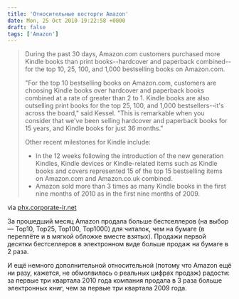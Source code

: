 ```yaml
---
title: 'Относительные восторги Amazon'
date: Mon, 25 Oct 2010 19:22:58 +0000
draft: false
tags: ['Amazon']
---
```


> During the past 30 days, Amazon.com customers purchased more Kindle books than print books--hardcover and paperback combined--for the top 10, 25, 100, and 1,000 bestselling books on Amazon.com.
> 
> "For the top 10 bestselling books on Amazon.com, customers are choosing Kindle books over hardcover and paperback books combined at a rate of greater than 2 to 1. Kindle books are also outselling print books for the top 25, 100, and 1,000 bestsellers--it's across the board," said Kessel. "This is remarkable when you consider that we've been selling hardcover and paperback books for 15 years, and Kindle books for just 36 months."
> 
> Other recent milestones for Kindle include:
> 
> *   In the 12 weeks following the introduction of the new generation Kindles, Kindle devices or Kindle-related items such as Kindle books and covers represented 15 of the top 15 bestselling items on Amazon.com and Amazon.co.uk combined.
> *   Amazon sold more than 3 times as many Kindle books in the first nine months of 2010 as in the first nine months of 2009.

via [phx.corporate-ir.net](http://phx.corporate-ir.net/phoenix.zhtml?c=176060&p=irol-newsArticle&ID=1486648&highlight=)

За прошедший месяц Amazon продала больше бестселлеров (на выбор — Top10, Top25, Top100, Top1000) для читалок, чем на бумаге (в переплёте и в мягкой обложке вместе взятых). Продажи первой десятки бестселлеров в электронном виде больше продаж на бумаге в 2 раза.

И ещё немного дополнительной относительной (потому что Amazon ещё ни разу, кажется, не обмолвилась о реальных цифрах продаж) радости: за первые три квартала 2010 года компания продала в 3 раза больше электронных книг, чем за первые три квартала 2009 года.